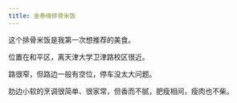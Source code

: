 ```yaml
---
title: 金泰缘排骨米饭
---
```

这个排骨米饭是我第一次想推荐的美食。

位置在和平区，离天津大学卫津路校区很近。

路很窄，但路边一般有空位，停车没太大问题。

肋边小软的烹调很简单、很家常，但香而不腻，肥瘦相间，瘦肉也不柴。
